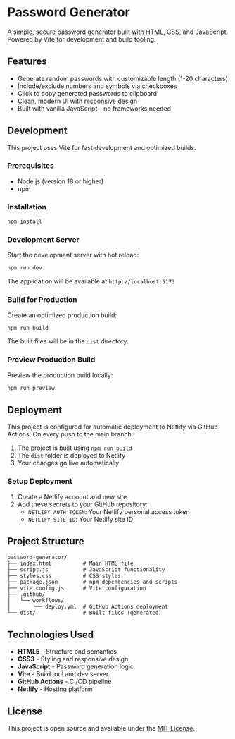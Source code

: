 # Password Generator

A simple, secure password generator built with HTML, CSS, and JavaScript. Powered by Vite for development and build tooling.

## Features

- Generate random passwords with customizable length (1-20 characters)
- Include/exclude numbers and symbols via checkboxes
- Click to copy generated passwords to clipboard
- Clean, modern UI with responsive design
- Built with vanilla JavaScript - no frameworks needed

## Development

This project uses Vite for fast development and optimized builds.

### Prerequisites

- Node.js (version 18 or higher)
- npm

### Installation

```bash
npm install
```

### Development Server

Start the development server with hot reload:

```bash
npm run dev
```

The application will be available at `http://localhost:5173`

### Build for Production

Create an optimized production build:

```bash
npm run build
```

The built files will be in the `dist` directory.

### Preview Production Build

Preview the production build locally:

```bash
npm run preview
```

## Deployment

This project is configured for automatic deployment to Netlify via GitHub Actions. On every push to the main branch:

1. The project is built using `npm run build`
2. The `dist` folder is deployed to Netlify
3. Your changes go live automatically

### Setup Deployment

1. Create a Netlify account and new site
2. Add these secrets to your GitHub repository:
   - `NETLIFY_AUTH_TOKEN`: Your Netlify personal access token
   - `NETLIFY_SITE_ID`: Your Netlify site ID

## Project Structure

```
password-generator/
├── index.html          # Main HTML file
├── script.js           # JavaScript functionality
├── styles.css          # CSS styles
├── package.json        # npm dependencies and scripts
├── vite.config.js      # Vite configuration
├── .github/
│   └── workflows/
│       └── deploy.yml  # GitHub Actions deployment
└── dist/               # Built files (generated)
```

## Technologies Used

- **HTML5** - Structure and semantics
- **CSS3** - Styling and responsive design  
- **JavaScript** - Password generation logic
- **Vite** - Build tool and dev server
- **GitHub Actions** - CI/CD pipeline
- **Netlify** - Hosting platform

## License

This project is open source and available under the [MIT License](LICENSE).
